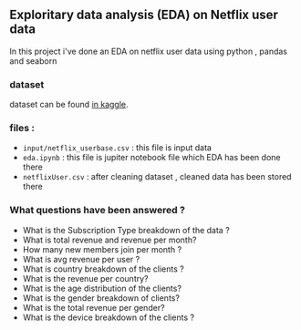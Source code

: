 ## Exploritary data analysis (EDA) on Netflix user data
In this project i've done an EDA on netflix user data using python , pandas and seaborn
### dataset
dataset can be found [in kaggle](https://www.kaggle.com/datasets/arnavsmayan/netflix-userbase-dataset).
### files :
- `input/netflix_userbase.csv` : this file is input data
- `eda.ipynb` : this file is jupiter notebook file which EDA has been done there
- `netflixUser.csv` : after cleaning dataset , cleaned data has been stored there
### What questions have been answered ? 
- What is the Subscription Type breakdown of the data ? 
- What is total revenue and revenue per month?
- How many new members join per month ? 
- What is avg revenue per user ?
- What is country breakdown of the clients ?
- What is the revenue per country?
- What is the age distribution of the clients?
- What is the gender breakdown of clients?
- What is the total revenue per gender?
- What is the device breakdown of the clients ? 
